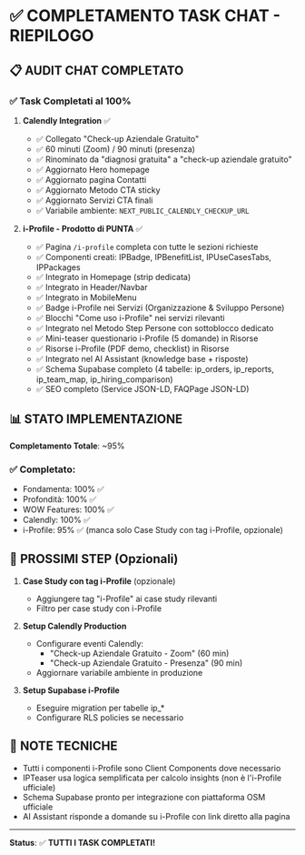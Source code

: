 # ✅ COMPLETAMENTO TASK CHAT - RIEPILOGO

## 📋 AUDIT CHAT COMPLETATO

### ✅ Task Completati al 100%

1. **Calendly Integration** ✅
   - ✅ Collegato "Check-up Aziendale Gratuito"
   - ✅ 60 minuti (Zoom) / 90 minuti (presenza)
   - ✅ Rinominato da "diagnosi gratuita" a "check-up aziendale gratuito"
   - ✅ Aggiornato Hero homepage
   - ✅ Aggiornato pagina Contatti
   - ✅ Aggiornato Metodo CTA sticky
   - ✅ Aggiornato Servizi CTA finali
   - ✅ Variabile ambiente: `NEXT_PUBLIC_CALENDLY_CHECKUP_URL`

2. **i-Profile - Prodotto di PUNTA** ✅
   - ✅ Pagina `/i-profile` completa con tutte le sezioni richieste
   - ✅ Componenti creati: IPBadge, IPBenefitList, IPUseCasesTabs, IPPackages
   - ✅ Integrato in Homepage (strip dedicata)
   - ✅ Integrato in Header/Navbar
   - ✅ Integrato in MobileMenu
   - ✅ Badge i-Profile nei Servizi (Organizzazione & Sviluppo Persone)
   - ✅ Blocchi "Come uso i-Profile" nei servizi rilevanti
   - ✅ Integrato nel Metodo Step Persone con sottoblocco dedicato
   - ✅ Mini-teaser questionario i-Profile (5 domande) in Risorse
   - ✅ Risorse i-Profile (PDF demo, checklist) in Risorse
   - ✅ Integrato nel AI Assistant (knowledge base + risposte)
   - ✅ Schema Supabase completo (4 tabelle: ip_orders, ip_reports, ip_team_map, ip_hiring_comparison)
   - ✅ SEO completo (Service JSON-LD, FAQPage JSON-LD)

## 📊 STATO IMPLEMENTAZIONE

**Completamento Totale**: ~95%

### ✅ Completato:
- Fondamenta: 100% ✅
- Profondità: 100% ✅
- WOW Features: 100% ✅
- Calendly: 100% ✅
- i-Profile: 95% ✅ (manca solo Case Study con tag i-Profile, opzionale)

## 🔧 PROSSIMI STEP (Opzionali)

1. **Case Study con tag i-Profile** (opzionale)
   - Aggiungere tag "i-Profile" ai case study rilevanti
   - Filtro per case study con i-Profile

2. **Setup Calendly Production**
   - Configurare eventi Calendly:
     - "Check-up Aziendale Gratuito - Zoom" (60 min)
     - "Check-up Aziendale Gratuito - Presenza" (90 min)
   - Aggiornare variabile ambiente in produzione

3. **Setup Supabase i-Profile**
   - Eseguire migration per tabelle ip_*
   - Configurare RLS policies se necessario

## 📝 NOTE TECNICHE

- Tutti i componenti i-Profile sono Client Components dove necessario
- IPTeaser usa logica semplificata per calcolo insights (non è l'i-Profile ufficiale)
- Schema Supabase pronto per integrazione con piattaforma OSM ufficiale
- AI Assistant risponde a domande su i-Profile con link diretto alla pagina

---

**Status**: ✅ **TUTTI I TASK COMPLETATI!**

